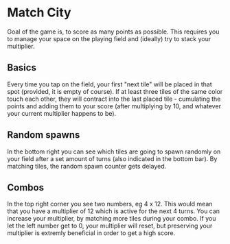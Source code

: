 Match City
=====================

Goal of the game is, to score as many points as possible. This requires you to manage your space on the playing field and (ideally) try to stack your multiplier. 

Basics
-----
Every time you tap on the field, your first "next tile" will be placed in that spot (provided, it is empty of course). If at least three tiles of the same color touch each other, they will contract into the last placed tile - cumulating the points and adding them to your score (after multiplying by 10, and whatever your current multiplier happens to be).

Random spawns
-----
In the bottom right you can see which tiles are going to spawn randomly on your field after a set amount of turns (also indicated in the bottom bar). By matching tiles, the random spawn counter gets delayed.

Combos
-------
In the top right corner you see two numbers, eg 4 x 12. This would mean that you have a multiplier of 12 which is active for the next 4 turns. You can increase your multiplier, by matching more tiles during your combo. If you let the left number get to 0, your multiplier will reset, but preserving your multiplier is extremly beneficial in order to get a high score.
